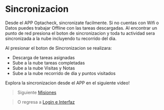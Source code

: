 # Sincronizacion

Desde el APP Optacheck, sincronizate facilmente. Si no cuentas con Wifi o Datos  puedes trabajar Offline con las tareas descargadas. Al encontrar un punto de red presiona el boton de sincronizacion y toda tu actividad sera sincronizada a la nube incluyendo tu recorrido del dia. 

Al presionar el boton de Sincronizacion se realizara:

 - Descarga de tareas asignadas 
 - Sube a la nube tareas completadas 
 - Sube a la nube Visitas y Notas 
 - Sube a la nube recorrido de dia y puntos visitados

Explora la sincronizacion desde el APP en el siguiente video! 



> Siguiente [Misiones](/v1/app-movil/misiones.html)

> O regresa a [Login e Interfaz](/v1/app-movil/login_interfaz.html)
<!--stackedit_data:
eyJoaXN0b3J5IjpbODUzOTUwNzEsODAxOTE0MDcyXX0=
-->